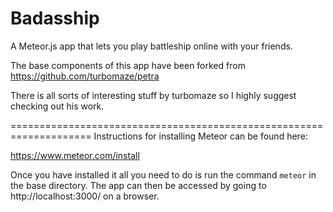 Badasship
====================================================================
A Meteor.js app that lets you play battleship online with your friends.

The base components of this app have been forked from https://github.com/turbomaze/petra

There is all sorts of interesting stuff by turbomaze so I highly suggest checking out his work.


====================================================================
Instructions for installing Meteor can be found here:

https://www.meteor.com/install

Once you have installed it all you need to do is run the command `meteor` in the base directory.
The app can then be accessed by going to http://localhost:3000/ on a browser.  

